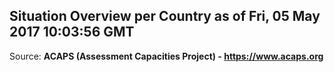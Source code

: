## Situation Overview per Country as of Fri, 05 May 2017 10:03:56 GMT

Source: **ACAPS (Assessment Capacities Project) - https://www.acaps.org**